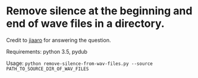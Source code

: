 # Remove silence at the beginning and end of wave files in a directory.

Credit to [jiaaro](https://stackoverflow.com/questions/29547218/remove-silence-at-the-beginning-and-at-the-end-of-wave-files-with-pydub) for answering the question.

Requirements: python 3.5, pydub

Usage: ```python remove-silence-from-wav-files.py --source PATH_TO_SOURCE_DIR_OF_WAV_FILES```


